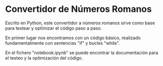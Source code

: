 # Convertidor de Números Romanos

Escrito en Python, este convertidor a números romanos sirve como base para testear y optimizar el código paso a paso.

En primer lugar nos encontramos con un código básico, realizado fundamentalmente con sentencias "if" y bucles "while".

En el fichero "notebook.ipynb" se puede encontrar la documentación para el testeo y la optimización del código.
